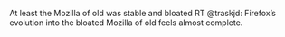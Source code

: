 <!--
id: 257389135
link: http://kevinisom.info/post/257389135/at-least-the-mozilla-of-old-was-stable-and-bloated
slug: at-least-the-mozilla-of-old-was-stable-and-bloated
date: Thu Nov 26 2009 11:09:16 GMT+1300 (NZDT)
raw: {"blog_name":"kevinisom","id":257389135,"post_url":"http://kevinisom.info/post/257389135/at-least-the-mozilla-of-old-was-stable-and-bloated","slug":"at-least-the-mozilla-of-old-was-stable-and-bloated","type":"text","date":"2009-11-25 22:09:16 GMT","timestamp":1259186956,"state":"published","format":"html","reblog_key":"8iLNQ17g","tags":[],"short_url":"http://tmblr.co/Zw68YyFLt9F","highlighted":[],"feed_item":"http://twitter.com/kev_nz/statuses/6060361864","from_feed_id":"650289","note_count":0,"title":null,"body":"<p>At least the Mozilla of old was stable and bloated RT @traskjd: Firefox&#8217;s evolution into the bloated Mozilla of old feels almost complete.</p>"}
publish: 2009-11-026
tags: 
title: null
-->


At least the Mozilla of old was stable and bloated RT @traskjd:
Firefox’s evolution into the bloated Mozilla of old feels almost
complete.


